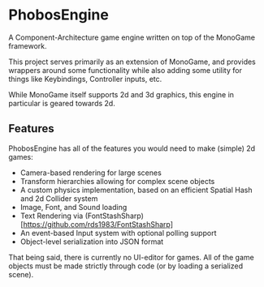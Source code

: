 # PhobosEngine
A Component-Architecture game engine written on top of the MonoGame framework.

This project serves primarily as an extension of MonoGame, and provides wrappers around some functionality while also adding some utility for things like Keybindings, Controller inputs, etc.

While MonoGame itself supports 2d and 3d graphics, this engine in particular is geared towards 2d.


## Features

PhobosEngine has all of the features you would need to make (simple) 2d games:

- Camera-based rendering for large scenes
- Transform hierarchies allowing for complex scene objects
- A custom physics implementation, based on an efficient Spatial Hash and 2d Collider system
- Image, Font, and Sound loading
- Text Rendering via (FontStashSharp)[https://github.com/rds1983/FontStashSharp]
- An event-based Input system with optional polling support
- Object-level serialization into JSON format

That being said, there is currently no UI-editor for games. All of the game objects must be made strictly through code (or by loading a serialized scene).
